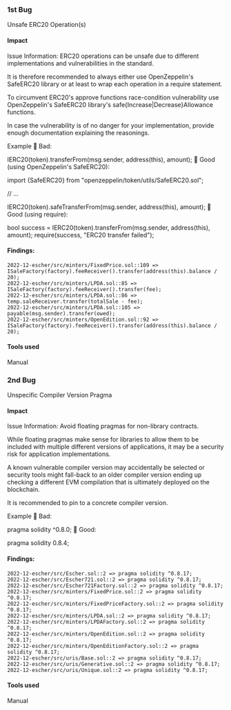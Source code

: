 ### 1st Bug
Unsafe ERC20 Operation(s)

#### Impact
Issue Information: 
ERC20 operations can be unsafe due to different implementations and vulnerabilities in the standard.

It is therefore recommended to always either use OpenZeppelin's SafeERC20 library or at least to wrap each operation in a require statement.

To circumvent ERC20's approve functions race-condition vulnerability use OpenZeppelin's SafeERC20 library's safe{Increase|Decrease}Allowance functions.

In case the vulnerability is of no danger for your implementation, provide enough documentation explaining the reasonings.

Example
🤦 Bad:

IERC20(token).transferFrom(msg.sender, address(this), amount);
🚀 Good (using OpenZeppelin's SafeERC20):

import {SafeERC20} from "openzeppelin/token/utils/SafeERC20.sol";

// ...

IERC20(token).safeTransferFrom(msg.sender, address(this), amount);
🚀 Good (using require):

bool success = IERC20(token).transferFrom(msg.sender, address(this), amount);
require(success, "ERC20 transfer failed");

#### Findings:
```
2022-12-escher/src/minters/FixedPrice.sol::109 => ISaleFactory(factory).feeReceiver().transfer(address(this).balance / 20);
2022-12-escher/src/minters/LPDA.sol::85 => ISaleFactory(factory).feeReceiver().transfer(fee);
2022-12-escher/src/minters/LPDA.sol::86 => temp.saleReceiver.transfer(totalSale - fee);
2022-12-escher/src/minters/LPDA.sol::105 => payable(msg.sender).transfer(owed);
2022-12-escher/src/minters/OpenEdition.sol::92 => ISaleFactory(factory).feeReceiver().transfer(address(this).balance / 20);
```
#### Tools used
Manual




### 2nd Bug
Unspecific Compiler Version Pragma

#### Impact
Issue Information: 
Avoid floating pragmas for non-library contracts.

While floating pragmas make sense for libraries to allow them to be included with multiple different versions of applications, it may be a security risk for application implementations.

A known vulnerable compiler version may accidentally be selected or security tools might fall-back to an older compiler version ending up checking a different EVM compilation that is ultimately deployed on the blockchain.

It is recommended to pin to a concrete compiler version.

Example
🤦 Bad:

pragma solidity ^0.8.0;
🚀 Good:

pragma solidity 0.8.4;
#### Findings:
```
2022-12-escher/src/Escher.sol::2 => pragma solidity ^0.8.17;
2022-12-escher/src/Escher721.sol::2 => pragma solidity ^0.8.17;
2022-12-escher/src/Escher721Factory.sol::2 => pragma solidity ^0.8.17;
2022-12-escher/src/minters/FixedPrice.sol::2 => pragma solidity ^0.8.17;
2022-12-escher/src/minters/FixedPriceFactory.sol::2 => pragma solidity ^0.8.17;
2022-12-escher/src/minters/LPDA.sol::2 => pragma solidity ^0.8.17;
2022-12-escher/src/minters/LPDAFactory.sol::2 => pragma solidity ^0.8.17;
2022-12-escher/src/minters/OpenEdition.sol::2 => pragma solidity ^0.8.17;
2022-12-escher/src/minters/OpenEditionFactory.sol::2 => pragma solidity ^0.8.17;
2022-12-escher/src/uris/Base.sol::2 => pragma solidity ^0.8.17;
2022-12-escher/src/uris/Generative.sol::2 => pragma solidity ^0.8.17;
2022-12-escher/src/uris/Unique.sol::2 => pragma solidity ^0.8.17;
```
#### Tools used
Manual